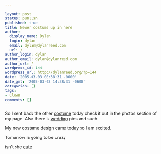 ```yaml
---

layout: post
status: publish
published: true
title: Newer costume up in here
author:
  display_name: Dylan
  login: dylan
  email: dylan@dylanreed.com
  url: /
author_login: dylan
author_email: dylan@dylanreed.com
author_url: /
wordpress_id: 144
wordpress_url: http://dylanreed.org/?p=144
date: '2005-03-03 08:38:31 -0600'
date_gmt: '2005-03-03 14:38:31 -0600'
categories: []
tags:
- Clown
comments: []
---
```


So I sent back the other [costume][1] today check it out in the photos section of my page. Also there is [wedding][2] pics and such

   [1]: http://dylanreed.org/media/album05
   [2]: http://dylanreed.org/media/album02

My new costume design came today so I am excited. 

Tomarrow is going to be crazy

isn't she [cute][3]

   [3]: http://dylanreed.org/media/Family/IMG_0523

